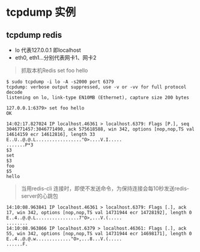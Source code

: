 # tcpdump 实例


## tcpdump redis

* lo 代表127.0.0.1 即localhost
* eth0, eth1...分别代表网卡1、网卡2

> 抓取本机Redis set foo hello
```
$ sudo tcpdump -i lo -A -s2000 port 6379
tcpdump: verbose output suppressed, use -v or -vv for full protocol decode
listening on lo, link-type EN10MB (Ethernet), capture size 200 bytes
```
```
127.0.0.1:6379> set foo hello
OK
```
```
14:02:17.827024 IP localhost.46361 > localhost.6379: Flags [P.], seq 3046771457:3046771490, ack 575618588, win 342, options [nop,nop,TS val 14614159 ecr 14612816], length 33
E..U..@.@.L................."O>....V.I.....
.......P*3
$3
set
$3
foo
$5
hello
```
> 当用redis-cli 连接时，即使不发送命令，为保持连接会每10秒发送redis-server的心跳包

```
14:10:08.963841 IP localhost.46361 > localhost.6379: Flags [.], ack 17, win 342, options [nop,nop,TS val 14731944 ecr 14728192], length 0
E..4..@.@.L................7"O>,...V.(.....
........
14:10:08.963866 IP localhost.6379 > localhost.46361: Flags [.], ack 55, win 342, options [nop,nop,TS val 14731944 ecr 14698171], length 0
E..4..@.@.w............."O>,...8...V.(.....
......F.

```
